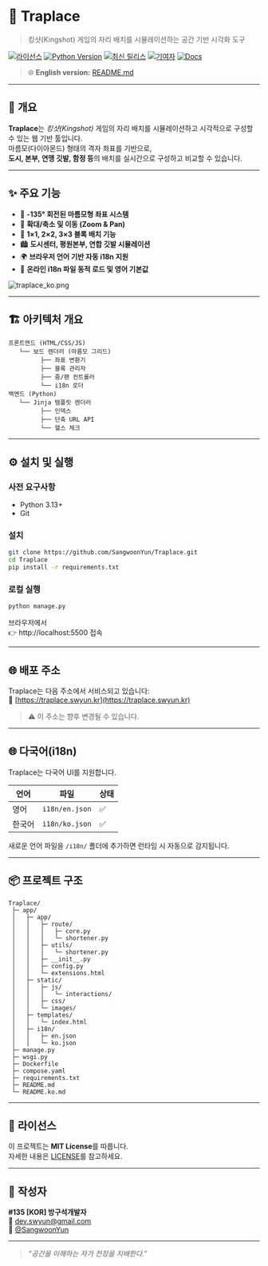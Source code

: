 # 🎯 Traplace
> 킹샷(Kingshot) 게임의 자리 배치를 시뮬레이션하는 공간 기반 시각화 도구

[![라이선스](https://img.shields.io/github/license/SangwoonYun/Traplace.svg)](LICENSE)
[![Python Version](https://img.shields.io/badge/python-3.13+-blue.svg)]()
[![최신 릴리스](https://img.shields.io/github/v/release/SangwoonYun/Traplace?include_prereleases&sort=semver)](https://github.com/SangwoonYun/Traplace/releases)
[![기여자](https://img.shields.io/github/contributors/SangwoonYun/Traplace.svg)]()
[![Docs](https://img.shields.io/badge/문서-available-brightgreen.svg)]()

> 🌐 **English version:** [README.md](README.md)

---

## 🧭 개요
**Traplace**는 *킹샷(Kingshot)* 게임의 자리 배치를 시뮬레이션하고 시각적으로 구성할 수 있는 웹 기반 툴입니다.  
마름모(다이아몬드) 형태의 격자 좌표를 기반으로,  
**도시, 본부, 연맹 깃발, 함정 등**의 배치를 실시간으로 구성하고 비교할 수 있습니다.

---

## ✨ 주요 기능
- 🧱 **-135° 회전된 마름모형 좌표 시스템**
- 🧭 **확대/축소 및 이동 (Zoom & Pan)**
- 🧩 **1×1, 2×2, 3×3 블록 배치 기능**
- 🏙️ **도시센터, 평원본부, 연합 깃발 시뮬레이션**
- 🌍 **브라우저 언어 기반 자동 i18n 지원**
- 💾 **온라인 i18n 파일 동적 로드 및 영어 기본값**

![traplace_ko.png](https://github.com/user-attachments/assets/9ff43c40-b800-4bcd-a093-761e0b532be1) 

---

## 🏗️ 아키텍처 개요

```
프론트엔드 (HTML/CSS/JS)
   └── 보드 렌더러 (마름모 그리드)
         ├── 좌표 변환기
         ├── 블록 관리자
         ├── 줌/팬 컨트롤러
         └── i18n 로더
백엔드 (Python)
   └── Jinja 템플릿 렌더러
         ├── 인덱스
         ├── 단축 URL API
         └── 헬스 체크
```

---

## ⚙️ 설치 및 실행

### 사전 요구사항
- Python 3.13+
- Git

### 설치
```bash
git clone https://github.com/SangwoonYun/Traplace.git
cd Traplace
pip install -r requirements.txt
```

### 로컬 실행
```bash
python manage.py
```

브라우저에서  
👉 http://localhost:5500 접속

---

## 🌐 배포 주소
Traplace는 다음 주소에서 서비스되고 있습니다:  
🔗 [https://traplace.swyun.kr](https://traplace.swyun.kr)

> ⚠️ 이 주소는 향후 변경될 수 있습니다.

---

## 🌐 다국어(i18n)
Traplace는 다국어 UI를 지원합니다.

| 언어 | 파일 | 상태 |
|------|------|------|
| 영어 | `i18n/en.json` | ✅ |
| 한국어 | `i18n/ko.json` | ✅ |

새로운 언어 파일을 `/i18n/` 폴더에 추가하면 런타임 시 자동으로 감지됩니다.

---

## 📦 프로젝트 구조
```
Traplace/
 ├─ app/
 │   ├─ app/
 │   │   ├─ route/
 │   │   │   ├─ core.py
 │   │   │   └─ shortener.py
 │   │   ├─ utils/
 │   │   │   └─ shortener.py
 │   │   ├─ __init__.py
 │   │   ├─ config.py
 │   │   └─ extensions.html
 │   ├─ static/
 │   │   ├─ js/
 │   │   │   └─ interactions/
 │   │   ├─ css/
 │   │   └─ images/
 │   ├─ templates/
 │   │   └─ index.html
 │   ├─ i18n/
 │   │   ├─ en.json
 │   │   └─ ko.json
 ├─ manage.py
 ├─ wsgi.py
 ├─ Dockerfile
 ├─ compose.yaml
 ├─ requirements.txt
 ├─ README.md
 └─ README.ko.md
```

---

## 🧾 라이선스
이 프로젝트는 **MIT License**를 따릅니다.  
자세한 내용은 [LICENSE](LICENSE)를 참고하세요.

---

## 👤 작성자
**#135 [KOR] 방구석개발자**  
📧 dev.swyun@gmail.com  
🐙 [@SangwoonYun](https://github.com/SangwoonYun)

---

> _“공간을 이해하는 자가 전장을 지배한다.”_

